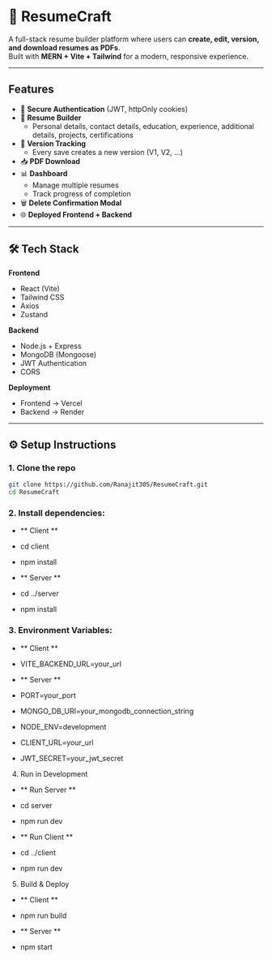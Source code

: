 # 📄 ResumeCraft  

A full-stack resume builder platform where users can **create, edit, version, and download resumes as PDFs**.  
Built with **MERN + Vite + Tailwind** for a modern, responsive experience.  

---

##  Features  

- 🔐 **Secure Authentication** (JWT, httpOnly cookies)  
- 📑 **Resume Builder**  
  - Personal details, contact details, education, experience, additional details, projects, certifications
- 🔄 **Version Tracking**  
  - Every save creates a new version (V1, V2, …)  
- 📥 **PDF Download**  
- 📊 **Dashboard**  
  - Manage multiple resumes  
  - Track progress of completion  
- 🗑️ **Delete Confirmation Modal**   
- 🌐 **Deployed Frontend + Backend**  

---

## 🛠️ Tech Stack  

**Frontend**  
- React (Vite)  
- Tailwind CSS  
- Axios
- Zustand

**Backend**  
- Node.js + Express  
- MongoDB (Mongoose)  
- JWT Authentication  
- CORS  

**Deployment**  
- Frontend → Vercel  
- Backend → Render   

---

## ⚙️ Setup Instructions 

### 1️. Clone the repo
```bash
git clone https://github.com/Ranajit305/ResumeCraft.git
cd ResumeCraft
```
### 2. Install dependencies:
- ** Client **
- cd client
- npm install

- ** Server **
- cd ../server
- npm install

### 3. Environment Variables:
- ** Client **
- VITE_BACKEND_URL=your_url

- ** Server **
- PORT=your_port
- MONGO_DB_URI=your_mongodb_connection_string
- NODE_ENV=development
- CLIENT_URL=your_url
- JWT_SECRET=your_jwt_secret

4. Run in Development
- ** Run Server **
- cd server
- npm run dev

- ** Run Client **
- cd ../client
- npm run dev

5. Build & Deploy
- ** Client **
- npm run build

- ** Server **
- npm start
